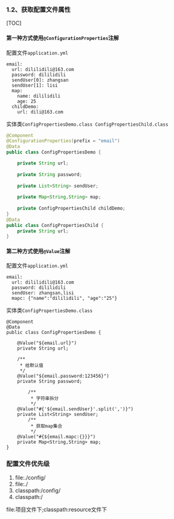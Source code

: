 ### 1.2、获取配置文件属性

[TOC]

#### 第一种方式使用`@ConfigurationProperties`注解
配置文件`application.yml`

```
email:
  url: dililidili@163.com
  password: dililidili
  sendUser[0]: zhangsan
  sendUser[1]: lisi
  map:
    name: dililidili
    age: 25
  childDemo:
    url: dili@163.com
```

实体类`ConfigPropertiesDemo.class ConfigPropertiesChild.class`

```java
@Component
@ConfigurationProperties(prefix = "email")
@Data
public class ConfigPropertiesDemo {

    private String url;
    
    private String password;
    
    private List<String> sendUser;
    
    private Map<String,String> map;
    
    private ConfigPropertiesChild childDemo;
}
@Data
public class ConfigPropertiesChild {
    private String url;
}
```

#### 第二种方式使用`@Value`注解

配置文件`application.yml`

```
email:
  url: dililidili@163.com
  password: dililidili
  sendUser: zhangsan,lisi
  mapc: {"name":"dililidili", "age":"25"}
```

实体类`ConfigPropertiesDemo.class`

```
@Component
@Data
public class ConfigPropertiesDemo {

    @Value("${email.url}")
    private String url;

    /**
     * 给默认值
     */
    @Value("${email.password:123456}")
    private String password;
		
		/**
		 * 字符串拆分
		 */
    @Value("#{'${email.sendUser}'.split(',')}")
    private List<String> sendUser;
		/**
		 * 获取map集合
		 */
    @Value("#{${email.mapc:{}}}")
    private Map<String,String> map;
}
```

### 配置文件优先级

1. file:./config/
2. file:./
3. classpath:/config/
4. classpath:/

file:项目文件下;classpath:resource文件下
